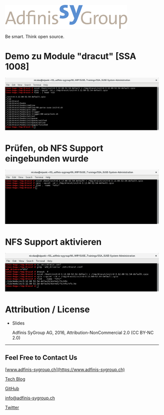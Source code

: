 ![](pics_2/adfinis_sygroup_logo.png)

Be smart. Think open source.

# Demo zu Module "dracut" [SSA 1008]

![Bild 1](pics_2/demo1.png)

# Prüfen, ob NFS Support eingebunden wurde

![Bild 1](pics_2/demo2.png)

# NFS Support aktivieren

![Bild 3](pics_2/demo3.png)

# Attribution / License

* Slides

  Adfinis SyGroup AG, 2016, Attribution-NonCommercial 2.0 (CC BY-NC 2.0)

---

## Feel Free to Contact Us

[www.adfinis-sygroup.ch](https://www.adfinis-sygroup.ch)

[Tech Blog](https://www.adfinis-sygroup.ch/blog)

[GitHub](https://github.com/adfinis-sygroup)

<info@adfinis-sygroup.ch>

[Twitter](https://twitter.com/adfinissygroup)
